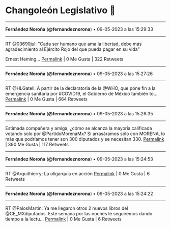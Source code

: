 # Changoleón Legislativo 🙈
*****
**Fernández Noroña** (**@fernandeznorona**) • 09-05-2023 a las 15:29:33
*****
RT @03690jul: "Cada ser humano que ama la libertad, debe más agradecimiento al Ejército Rojo del que pueda pagar en su vida"


Ernest Heming…
[Permalink](https://twitter.com/fernandeznorona/status/1656078984856195072) | 0 Me Gusta | 322 Retweets
*****
**Fernández Noroña** (**@fernandeznorona**) • 09-05-2023 a las 15:27:26
*****
RT @HLGatell: A partir de la declaratoria de la @WHO, que pone fin a la emergencia sanitaria por #COVID19, el Gobierno de México también to…
[Permalink](https://twitter.com/fernandeznorona/status/1656078452699668481) | 0 Me Gusta | 664 Retweets
*****
**Fernández Noroña** (**@fernandeznorona**) • 09-05-2023 a las 15:26:35
*****
Estimada compañera y amiga, ¿cómo se alcanza la mayoría calificada votando solo por @PartidoMorenaMx? Si arrasáramos sólo con MORENA, lo más que podríamos tener son 300 diputados y se necesitan 330.
[Permalink](https://twitter.com/fernandeznorona/status/1656078238504943616) | 390 Me Gusta | 117 Retweets
*****
**Fernández Noroña** (**@fernandeznorona**) • 09-05-2023 a las 15:24:53
*****
RT @Arquithierry: La oligarquía en acción
[Permalink](https://twitter.com/fernandeznorona/status/1656077810388160512) | 0 Me Gusta | 6 Retweets
*****
**Fernández Noroña** (**@fernandeznorona**) • 09-05-2023 a las 15:24:22
*****
RT @PalosMartin: Ya me llegaron otros 2 nuevos libros del @CE_MXdiputados. Este semana por las noches le seguiremos dando tiempo a la lectu…
[Permalink](https://twitter.com/fernandeznorona/status/1656077681258053633) | 0 Me Gusta | 6 Retweets